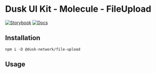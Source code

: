 # Dusk UI Kit - Molecule - FileUpload

[![Storybook](https://img.shields.io/badge/Storybook-Component_Playground-%23FF4785?style=flat&logo=storybook)](https://dusk-network.github.io/dusk-ui-kit/?path=/story/components-atoms-file-upload)
[![Docs](https://img.shields.io/badge/Documentation-%235E35CF?style=flat)](https://dusk-network.github.io/dusk-ui-kit/docs/components/atoms/file-upload)

## Installation

```
npm i -D @dusk-network/file-upload
```

## Usage

<!-- MARKDOWN-AUTO-DOCS:START (CODE:src=../../../examples/src/molecules/Alert_01.svelte) -->
<!-- MARKDOWN-AUTO-DOCS:END -->
